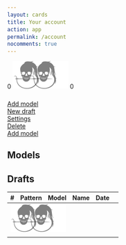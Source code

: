 ```yaml
---
layout: cards
title: Your account
action: app
permalink: /account
nocomments: true
---
```

<div class="container">
    <div class="account-display" id="account">
        <div>
            <div class="crown-wrapper">
                <span class="crown crown-left" id="account-model-count">0</span>
                <img alt="Your account avatar" src="/img/logo/spinner.svg" class="crown crown-middle" id="account-picture" />
                <span class="crown crown-right" id="account-draft-count">0</span>
            </div>
            <h3 id="account-username"></h3>
        </div>
    </div>
    <div class="row" id="account-actions">
        <div class="col-xl-10 offset-xl-1 col-lg-12">
                    <div class="row mb-3">
                        <div class="col-lg-3 col-md-3 col-6">
                            <a href="#account" class="add-model-btn drop-shadow btn btn-block btn-info mt-3 modal light"><i class="fa fa-plus" aria-hidden="true"></i> Add model</a>
                        </div>
                        <div class="col-lg-3 col-md-3 col-6">
                            <a href="/draft" id="redraft-btn" class="drop-shadow btn btn-block btn-info mt-3 modal light"><i class="fa fa-magic" aria-hidden="true"></i> New draft</a>
                        </div>
                        <div class="col-lg-3 col-md-3 col-6">
                            <a href="#account" id="account-settings-btn" class="drop-shadow draft-settings btn btn-block btn-primary mt-3 modal light"><i class="fa fa-wrench" aria-hidden="true"></i> Settings</a>
                        </div>
                        <div class="col-lg-3 col-md-3 col-6">
                            <a href="#account" id="delete-btn" class="drop-shadow btn btn-block btn-danger mt-3 modal light"><i class="fa fa-trash-o" aria-hidden="true"></i> Delete</a>
                        </div>
                    </div>
        </div>
    </div>
    <div class="row" id="model-actions">
        <div class="col-xl-10 offset-xl-1 col-lg-12">
                    <div class="row mb-3">
                        <div class="col-lg-4 offset-lg-4 col-md-4 offset-md-4 col-12 ">
                            <a href="#account" class="add-model-btn drop-shadow btn  btn-lg btn-block btn-primary mt-3 modal light"><i class="fa fa-plus" aria-hidden="true"></i> Add model</a>
                        </div>
                    </div>
        </div>
    </div>
    <div class="row" id="models-title-row">
        <div class="col-md-12">
            <h2 id="models-title">Models</h2>
        </div>
    </div>
    <div class="row" id="models"></div>
    <div class="row">
        <div class="col-md-12" id="drafts">
            <h2>Drafts</h2>
            <table class="table table-striped table-hover">
                <thead class="thead-inverse">
                    <tr>
                        <th>#</th>
                        <th>Pattern</th>
                        <th>Model</th>
                        <th>Name</th>
                        <th>Date</th>
                        <th class="icon"><i class="fa fa-trash" aria-hidden="true"></i></th>
                    </tr>
                </thead>
                <tbody id="draftlist">
                    <tr id='spinner'>
                        <td colspan="6" class="text-center px-5"><img src="/img/logo/spinner.svg" alt="Loading drafts..."></td>
                    </tr>
                    <tr id='draft-row'>
                        <td class="handle"></td>
                        <td class="pattern"></td>
                        <td class="model"></td>
                        <td class="name"></td>
                        <td class="date"></td>
                        <td class="trash"></td>
                    </tr>
                </tbody>
            </table>
        </div>
    </div>
</div>
